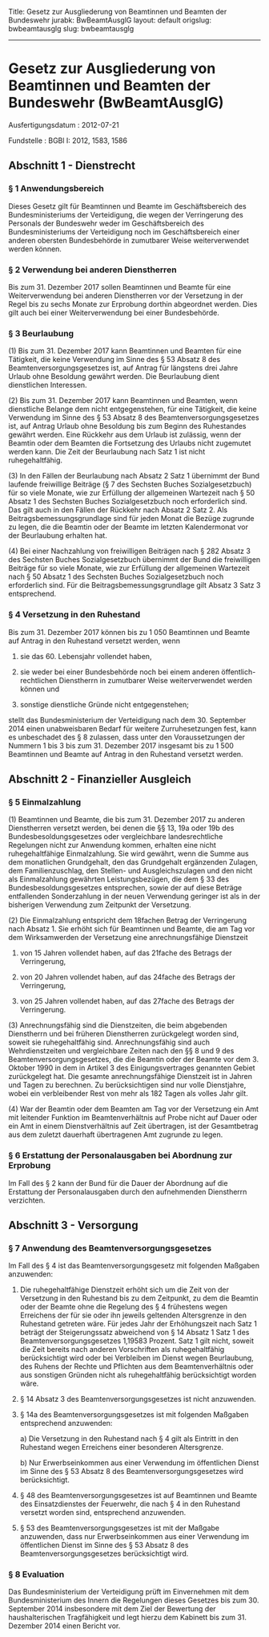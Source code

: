 Title: Gesetz zur Ausgliederung von Beamtinnen und Beamten der Bundeswehr
jurabk: BwBeamtAusglG
layout: default
origslug: bwbeamtausglg
slug: bwbeamtausglg

---

# Gesetz zur Ausgliederung von Beamtinnen und Beamten der Bundeswehr (BwBeamtAusglG)

Ausfertigungsdatum
:   2012-07-21

Fundstelle
:   BGBl I: 2012, 1583, 1586


## Abschnitt 1 - Dienstrecht


### § 1 Anwendungsbereich

Dieses Gesetz gilt für Beamtinnen und Beamte im Geschäftsbereich des
Bundesministeriums der Verteidigung, die wegen der Verringerung des
Personals der Bundeswehr weder im Geschäftsbereich des
Bundesministeriums der Verteidigung noch im Geschäftsbereich einer
anderen obersten Bundesbehörde in zumutbarer Weise weiterverwendet
werden können.


### § 2 Verwendung bei anderen Dienstherren

Bis zum 31. Dezember 2017 sollen Beamtinnen und Beamte für eine
Weiterverwendung bei anderen Dienstherren vor der Versetzung in der
Regel bis zu sechs Monate zur Erprobung dorthin abgeordnet werden.
Dies gilt auch bei einer Weiterverwendung bei einer Bundesbehörde.


### § 3 Beurlaubung

(1) Bis zum 31. Dezember 2017 kann Beamtinnen und Beamten für eine
Tätigkeit, die keine Verwendung im Sinne des § 53 Absatz 8 des
Beamtenversorgungsgesetzes ist, auf Antrag für längstens drei Jahre
Urlaub ohne Besoldung gewährt werden. Die Beurlaubung dient
dienstlichen Interessen.

(2) Bis zum 31. Dezember 2017 kann Beamtinnen und Beamten, wenn
dienstliche Belange dem nicht entgegenstehen, für eine Tätigkeit, die
keine Verwendung im Sinne des § 53 Absatz 8 des
Beamtenversorgungsgesetzes ist, auf Antrag Urlaub ohne Besoldung bis
zum Beginn des Ruhestandes gewährt werden. Eine Rückkehr aus dem
Urlaub ist zulässig, wenn der Beamtin oder dem Beamten die Fortsetzung
des Urlaubs nicht zugemutet werden kann. Die Zeit der Beurlaubung nach
Satz 1 ist nicht ruhegehaltfähig.

(3) In den Fällen der Beurlaubung nach Absatz 2 Satz 1 übernimmt der
Bund laufende freiwillige Beiträge (§ 7 des Sechsten Buches
Sozialgesetzbuch) für so viele Monate, wie zur Erfüllung der
allgemeinen Wartezeit nach § 50 Absatz 1 des Sechsten Buches
Sozialgesetzbuch noch erforderlich sind. Das gilt auch in den Fällen
der Rückkehr nach Absatz 2 Satz 2. Als Beitragsbemessungsgrundlage
sind für jeden Monat die Bezüge zugrunde zu legen, die die Beamtin
oder der Beamte im letzten Kalendermonat vor der Beurlaubung erhalten
hat.

(4) Bei einer Nachzahlung von freiwilligen Beiträgen nach § 282 Absatz
3 des Sechsten Buches Sozialgesetzbuch übernimmt der Bund die
freiwilligen Beiträge für so viele Monate, wie zur Erfüllung der
allgemeinen Wartezeit nach § 50 Absatz 1 des Sechsten Buches
Sozialgesetzbuch noch erforderlich sind. Für die
Beitragsbemessungsgrundlage gilt Absatz 3 Satz 3 entsprechend.


### § 4 Versetzung in den Ruhestand

Bis zum 31. Dezember 2017 können bis zu 1 050 Beamtinnen und Beamte
auf Antrag in den Ruhestand versetzt werden, wenn

1.  sie das 60. Lebensjahr vollendet haben,


2.  sie weder bei einer Bundesbehörde noch bei einem anderen öffentlich-
    rechtlichen Dienstherrn in zumutbarer Weise weiterverwendet werden
    können und


3.  sonstige dienstliche Gründe nicht entgegenstehen;



stellt das Bundesministerium der Verteidigung nach dem 30. September
2014 einen unabweisbaren Bedarf für weitere Zurruhesetzungen fest,
kann es unbeschadet des § 8 zulassen, dass unter den Voraussetzungen
der Nummern 1 bis 3 bis zum 31. Dezember 2017 insgesamt bis zu 1 500
Beamtinnen und Beamte auf Antrag in den Ruhestand versetzt werden.


## Abschnitt 2 - Finanzieller Ausgleich


### § 5 Einmalzahlung

(1) Beamtinnen und Beamte, die bis zum 31. Dezember 2017 zu anderen
Dienstherren versetzt werden, bei denen die §§ 13, 19a oder 19b des
Bundesbesoldungsgesetzes oder vergleichbare landesrechtliche
Regelungen nicht zur Anwendung kommen, erhalten eine nicht
ruhegehaltfähige Einmalzahlung. Sie wird gewährt, wenn die Summe aus
dem monatlichen Grundgehalt, den das Grundgehalt ergänzenden Zulagen,
dem Familienzuschlag, den Stellen- und Ausgleichszulagen und den nicht
als Einmalzahlung gewährten Leistungsbezügen, die dem § 33 des
Bundesbesoldungsgesetzes entsprechen, sowie der auf diese Beträge
entfallenden Sonderzahlung in der neuen Verwendung geringer ist als in
der bisherigen Verwendung zum Zeitpunkt der Versetzung.

(2) Die Einmalzahlung entspricht dem 18fachen Betrag der Verringerung
nach Absatz 1. Sie erhöht sich für Beamtinnen und Beamte, die am Tag
vor dem Wirksamwerden der Versetzung eine anrechnungsfähige Dienstzeit

1.  von 15 Jahren vollendet haben, auf das 21fache des Betrags der
    Verringerung,


2.  von 20 Jahren vollendet haben, auf das 24fache des Betrags der
    Verringerung,


3.  von 25 Jahren vollendet haben, auf das 27fache des Betrags der
    Verringerung.




(3) Anrechnungsfähig sind die Dienstzeiten, die beim abgebenden
Dienstherrn und bei früheren Dienstherren zurückgelegt worden sind,
soweit sie ruhegehaltfähig sind. Anrechnungsfähig sind auch
Wehrdienstzeiten und vergleichbare Zeiten nach den §§ 8 und 9 des
Beamtenversorgungsgesetzes, die die Beamtin oder der Beamte vor dem 3.
Oktober 1990 in dem in Artikel 3 des Einigungsvertrages genannten
Gebiet zurückgelegt hat. Die gesamte anrechnungsfähige Dienstzeit ist
in Jahren und Tagen zu berechnen. Zu berücksichtigen sind nur volle
Dienstjahre, wobei ein verbleibender Rest von mehr als 182 Tagen als
volles Jahr gilt.

(4) War der Beamtin oder dem Beamten am Tag vor der Versetzung ein Amt
mit leitender Funktion im Beamtenverhältnis auf Probe nicht auf Dauer
oder ein Amt in einem Dienstverhältnis auf Zeit übertragen, ist der
Gesamtbetrag aus dem zuletzt dauerhaft übertragenen Amt zugrunde zu
legen.


### § 6 Erstattung der Personalausgaben bei Abordnung zur Erprobung

Im Fall des § 2 kann der Bund für die Dauer der Abordnung auf die
Erstattung der Personalausgaben durch den aufnehmenden Dienstherrn
verzichten.


## Abschnitt 3 - Versorgung


### § 7 Anwendung des Beamtenversorgungsgesetzes

Im Fall des § 4 ist das Beamtenversorgungsgesetz mit folgenden
Maßgaben anzuwenden:

1.  Die ruhegehaltfähige Dienstzeit erhöht sich um die Zeit von der
    Versetzung in den Ruhestand bis zu dem Zeitpunkt, zu dem die Beamtin
    oder der Beamte ohne die Regelung des § 4 frühestens wegen Erreichens
    der für sie oder ihn jeweils geltenden Altersgrenze in den Ruhestand
    getreten wäre. Für jedes Jahr der Erhöhungszeit nach Satz 1 beträgt
    der Steigerungssatz abweichend von § 14 Absatz 1 Satz 1 des
    Beamtenversorgungsgesetzes 1,19583 Prozent. Satz 1 gilt nicht, soweit
    die Zeit bereits nach anderen Vorschriften als ruhegehaltfähig
    berücksichtigt wird oder bei Verbleiben im Dienst wegen Beurlaubung,
    des Ruhens der Rechte und Pflichten aus dem Beamtenverhältnis oder aus
    sonstigen Gründen nicht als ruhegehaltfähig berücksichtigt worden
    wäre.


2.  § 14 Absatz 3 des Beamtenversorgungsgesetzes ist nicht anzuwenden.


3.  § 14a des Beamtenversorgungsgesetzes ist mit folgenden Maßgaben
    entsprechend anzuwenden:

    a)  Die Versetzung in den Ruhestand nach § 4 gilt als Eintritt in den
        Ruhestand wegen Erreichens einer besonderen Altersgrenze.


    b)  Nur Erwerbseinkommen aus einer Verwendung im öffentlichen Dienst im
        Sinne des § 53 Absatz 8 des Beamtenversorgungsgesetzes wird
        berücksichtigt.





4.  § 48 des Beamtenversorgungsgesetzes ist auf Beamtinnen und Beamte des
    Einsatzdienstes der Feuerwehr, die nach § 4 in den Ruhestand versetzt
    worden sind, entsprechend anzuwenden.


5.  § 53 des Beamtenversorgungsgesetzes ist mit der Maßgabe anzuwenden,
    dass nur Erwerbseinkommen aus einer Verwendung im öffentlichen Dienst
    im Sinne des § 53 Absatz 8 des Beamtenversorgungsgesetzes
    berücksichtigt wird.





### § 8 Evaluation

Das Bundesministerium der Verteidigung prüft im Einvernehmen mit dem
Bundesministerium des Innern die Regelungen dieses Gesetzes bis zum
30\. September 2014 insbesondere mit dem Ziel der Bewertung der
haushalterischen Tragfähigkeit und legt hierzu dem Kabinett bis zum
31\. Dezember 2014 einen Bericht vor.

